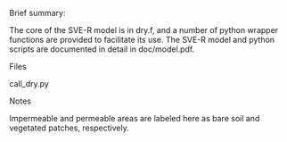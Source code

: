 Brief summary:

The core of the SVE-R model is in dry.f, and a number of python wrapper functions are provided to facilitate its use.  The SVE-R model and python scripts are documented in detail in doc/model.pdf.

Files

call\_dry.py


Notes

Impermeable and permeable areas are labeled here as bare soil and vegetated patches, respectively.

